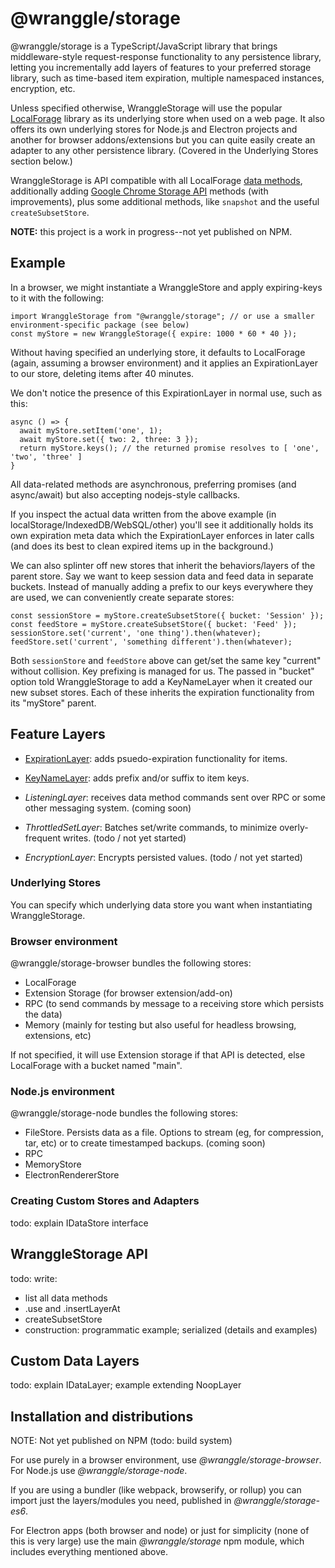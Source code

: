 # @wranggle/storage

@wranggle/storage is a TypeScript/JavaScript library that brings middleware-style request-response functionality to any persistence 
library, letting you incrementally add layers of features to your preferred storage library, such as time-based 
item expiration, multiple namespaced instances, encryption, etc.

Unless specified otherwise, WranggleStorage will use the popular [LocalForage](https://github.com/localForage/localForage) library as
its underlying store when used on a web page. It also offers its own underlying stores for Node.js and Electron projects 
and another for browser addons/extensions but you can quite easily create an adapter to any other persistence library. (Covered 
in the Underlying Stores section below.)     
    
WranggleStorage is API compatible with all LocalForage [data methods](https://localForage.github.io/localForage/#data-api), additionally 
 adding [Google Chrome Storage API](https://developer.chrome.com/apps/storage#type-StorageArea) methods (with improvements), plus 
 some additional methods, like `snapshot` and the useful `createSubsetStore`. 


**NOTE:** this project is a work in progress--not yet published on NPM. 


## Example

In a browser, we might instantiate a WranggleStore and apply expiring-keys to it with the following:  

```
import WranggleStorage from "@wranggle/storage"; // or use a smaller environment-specific package (see below)  
const myStore = new WranggleStorage({ expire: 1000 * 60 * 40 });        
```

Without having specified an underlying store, it defaults to LocalForage (again, assuming a browser environment) and it
applies an ExpirationLayer to our store, deleting items after 40 minutes.   

We don't notice the presence of this ExpirationLayer in normal use, such as this: 

```
async () => {
  await myStore.setItem('one', 1); 
  await myStore.set({ two: 2, three: 3 });  
  return myStore.keys(); // the returned promise resolves to [ 'one', 'two', 'three' ]
}
```

All data-related methods are asynchronous, preferring promises (and async/await) but also accepting nodejs-style callbacks.   

If you inspect the actual data written from the above example (in localStorage/IndexedDB/WebSQL/other) you'll see it additionally 
holds its own expiration meta data which the ExpirationLayer enforces in later calls (and does its best to clean expired items up in the background.)     

We can also splinter off new stores that inherit the behaviors/layers of the parent store. Say we want to keep session data and 
feed data in separate buckets. Instead of manually adding a prefix to our keys everywhere they are used, we can conveniently 
create separate stores:

```
const sessionStore = myStore.createSubsetStore({ bucket: 'Session' });
const feedStore = myStore.createSubsetStore({ bucket: 'Feed' });
sessionStore.set('current', 'one thing').then(whatever); 
feedStore.set('current', 'something different').then(whatever); 
```

Both `sessionStore` and `feedStore` above can get/set the same key "current" without collision. Key prefixing is managed for 
us. The passed in "bucket" option told WranggleStorage to add a KeyNameLayer when it created our new subset stores. Each
of these inherits the expiration functionality from its "myStore" parent. 


## Feature Layers


* [ExpirationLayer](https://github.com/ferbs/storage/tree/master/packages/storage-expiration-layer): adds psuedo-expiration functionality for items. 

* [KeyNameLayer](https://github.com/ferbs/storage/tree/master/packages/storage-key-name-layer): adds prefix and/or suffix to item keys.  

* _ListeningLayer_: receives data method commands sent over RPC or some other messaging system. (coming soon)

* _ThrottledSetLayer_: Batches set/write commands, to minimize overly-frequent writes. (todo / not yet started)   

* _EncryptionLayer_: Encrypts persisted values. (todo / not yet started)


### Underlying Stores

You can specify which underlying data store you want when instantiating WranggleStorage.


### Browser environment

@wranggle/storage-browser bundles the following stores:
* LocalForage
* Extension Storage (for browser extension/add-on)
* RPC (to send commands by message to a receiving store which persists the data)  
* Memory (mainly for testing but also useful for headless browsing, extensions, etc) 

If not specified, it will use Extension storage if that API is detected, else LocalForage with a bucket named "main".


### Node.js environment

@wranggle/storage-node bundles the following stores:

* FileStore. Persists data as a file. Options to stream (eg, for compression, tar, etc) or to create timestamped backups. (coming soon)
* RPC 
* MemoryStore    
* ElectronRendererStore
 
 
### Creating Custom Stores and Adapters

todo: explain IDataStore interface


## WranggleStorage API

todo: write:
* list all data methods
* .use and .insertLayerAt
* createSubsetStore
* construction: programmatic example; serialized (details and examples) 


## Custom Data Layers

todo: explain IDataLayer; example extending NoopLayer

   
## Installation and distributions

NOTE: Not yet published on NPM (todo: build system)

For use purely in a browser environment, use _@wranggle/storage-browser_. For Node.js use _@wranggle/storage-node_.

If you are using a bundler (like webpack, browserify, or rollup) you can import just the layers/modules you need, 
published in _@wranggle/storage-es6_.

For Electron apps (both browser and node) or just for simplicity (none of this is very large) use the main _@wranggle/storage_ npm module,
 which includes everything mentioned above. 
 
 
 